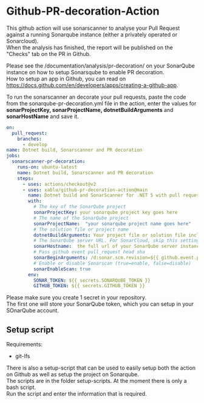 # Github-PR-decoration-Action
This github action will use sonarscanner to analyse your Pull Request against a running Sonarqube instance (either a privately operated or Sonarcloud).  
When the analysis has finished, the report will be published on the "Checks" tab on the PR in Github.

Please see the /documentation/analysis/pr-decoration/ on your SonarQube instance on how to setup Sonarsqube to enable PR decoration.  
How to setup an app in Github, you can read on https://docs.github.com/en/developers/apps/creating-a-github-app.

To run the sonarscanner an decorate your pull requests, paste the code from the sonarqube-pr-decoration.yml file in the action, enter the values for **sonarProjectKey, sonarProjectName, dotnetBuildArguments** and **sonarHostName** and save it.

```yaml
on: 
  pull_request:
    branches:
      - develop
name: Dotnet build, Sonarscanner and PR decoration
jobs:
  sonarscanner-pr-decoration:
    runs-on: ubuntu-latest
    name: Dotnet build, Sonarscanner and PR decoration
    steps:
      - uses: actions/checkout@v2
      - uses: xablu/github-pr-decoration-action@main
        name: Dotnet build and SonarScanner for .NET 5 with pull request decoration support
        with:
          # The key of the SonarQube project
          sonarProjectKey: your sonarqube project key goes here
          # The name of the SonarQube project
          sonarProjectName:  "your sonarqube project name goes here"
          # The solution file or project name
          dotnetBuildArguments: Your project file or solution file including relative path goes here
          # The SonarQube server URL. For SonarCloud, skip this setting.
          sonarHostname:  the full url of your SonarQube server instance goes here
          # Pass github event pull_request head sha
          sonarBeginArguments: /d:sonar.scm.revision=${{ github.event.pull_request.head.sha }}
          # Enable or disable Sonarscan (true=enable, false=disable)
          sonarEnableScan: true
        env:
          SONAR_TOKEN: ${{ secrets.SONARQUBE_TOKEN }}
          GITHUB_TOKEN: ${{ secrets.GITHUB_TOKEN }}
```
Please make sure you create 1 secret in your repository.  
The first one will store your SonarQube token, which you can setup in your SOnarQube account.  

## Setup script
Requirements:  
* git-lfs  
  
There is also a setup-script that can be used to easily setup both the action on Github as well as setup the project on Sonarqube.  
The scripts are in the folder setup-scripts. At the moment there is only a bash script.  
Run the script and enter the information that is required.